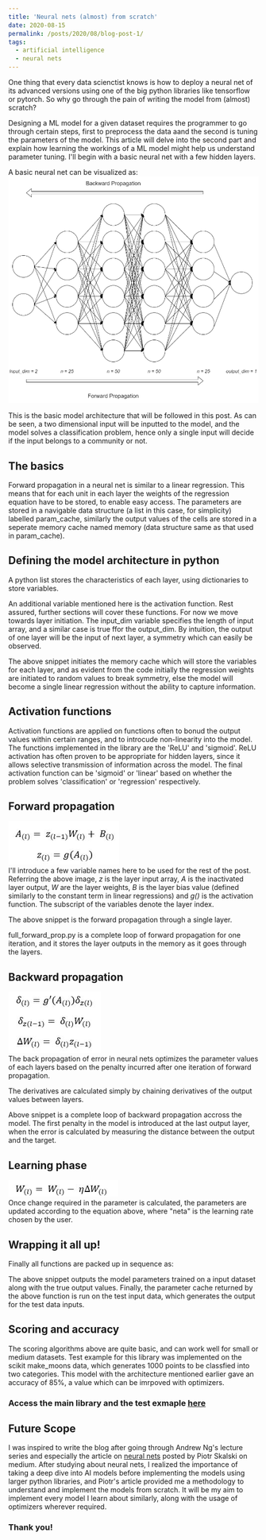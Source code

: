 ```yaml
---
title: 'Neural nets (almost) from scratch'
date: 2020-08-15
permalink: /posts/2020/08/blog-post-1/
tags:
  - artificial intelligence
  - neural nets
---
```


One thing that every data scienctist knows is how to deploy a neural net of its advanced versions using one of the big python libraries like tensorflow or pytorch. So why go through the pain of writing the model from (almost) scratch?  

Designing a ML model for a given dataset requires the programmer to go through certain steps, first to preprocess the data aand the second is tuning the parameters of the model. This article will delve into the second part and explain how learning the workings of a ML model might help us understand parameter tuning. I'll begin with a basic neural net with a few hidden layers.  

A basic neural net can be visualized as:  
![nn](/images/dense_nn_blog1.png)

This is the basic model architecture that will be followed in this post. As can be seen, a two dimensional input will be inputted to the model, and the model solves a classification problem, hence only a single input will decide if the input belongs to a community or not.

## The basics
Forward propagation in a neural net is similar to a linear regression. This means that for each unit in each layer the weights of the regression equation have to be stored, to enable easy access. The parameters are stored in a navigable data structure (a list in this case, for simplicity) labelled param_cache, similarly the output values of the cells are stored in a seperate memory cache named memory (data structure same as that used in param_cache).  

## Defining the model architecture in python
A python list stores the characteristics of each layer, using dictionaries to store variables.  
<script src="https://gist.github.com/sam14032000/67d9f4abbdcb50829a0131809cbb5c61.js"></script>
An additional variable mentioned here is the activation function. Rest assured, further sections will cover these functions. For now we move towards layer initiation. The input_dim variable specifies the length of input array, and a similar case is true ffor the output_dim. By intuition, the output of one layer will be the input of next layer, a symmetry which can easily be observed.  
<script src="https://gist.github.com/sam14032000/6dbbc7ba9d1bc6fd3731efbbe723f70b.js"></script>
The above snippet initiates the memory cache which will store the variables for each layer, and as evident from the code initially the regression weights are initiated to random values to break symmetry, else the model will become a single linear regression without the ability to capture information.

## Activation functions
Activation functions are applied on functions often to bonud the output values within certain ranges, and to introcude non-linearity into the model. The functions implemented in the library are the 'ReLU' and 'sigmoid'. ReLU activation has often proven to be appropriate for hidden layers, since it allows selective transmission of information across the model. The final activation function can be 'sigmoid' or 'linear' based on whether the problem solves 'classification' or 'regression' respectively.
<script src="https://gist.github.com/sam14032000/5bb17aece2107e9f13990388ce194872.js"></script>

## Forward propagation
![forward_prop](/images/forward_prop.JPG)  
I'll introduce a few variable names here to be used for the rest of the post. Referring the above image, *z* is the layer input array, *A* is the inactivated layer output, *W* are the layer weights, *B* is the layer bias value (defined similarly to the constant term in linear regressions) and *g()* is the activation function. The subscript of the variables denote the layer index.  
<script src="https://gist.github.com/sam14032000/539884dca5cf06849bdb5b9d9617740c.js"></script>
The above snippet is the forward propagation through a single layer. 
<script src="https://gist.github.com/sam14032000/3ca61e8d70f939c8577edbf8c0b23242.js"></script>
full_forward_prop.py is a complete loop of forward propagation for one iteration, and it stores the layer outputs in the memory as it goes through the layers.

## Backward propagation
![back_prop](/images/back_prop.JPG)  
The back propagation of error in neural nets optimizes the parameter values of each layers based on the penalty incurred after one iteration of forward propagation.
<script src="https://gist.github.com/sam14032000/dde5cc76d444258db9dcc146063d0d64.js"></script>
The derivatives are calculated simply by chaining derivatives of the output values between layers.  
<script src="https://gist.github.com/sam14032000/52a25c62c7273de7dab37aafd8b4bbda.js"></script>
Above snippet is a complete loop of backward propagation accross the model. The first penalty in the model is introduced at the last output layer, when the error is calculated by measuring the distance between the output and the target.

## Learning phase
![nn_learn](/images/nn_learn.JPG)  
Once change required in the parameter is calculated, the parameters are updated according to the equation above, where "neta" is the learning rate chosen by the user. 
<script src="https://gist.github.com/sam14032000/c9a256092b864399be9eee7d9d0119df.js"></script>

## Wrapping it all up!
Finally all functions are packed up in sequence as:
<script src="https://gist.github.com/sam14032000/00849d6abb9cda7e7ded009641b9d062.js"></script>
The above snippet outputs the model parameters trained on a input dataset along with the true output values. Finally, the parameter cache returned by the above function is run on the test input data, which generates the output for the test data inputs.

## Scoring and accuracy
<script src="https://gist.github.com/sam14032000/03db51b7741b7352f8fc86d82a33ec3c.js"></script>
The scoring algorithms above are quite basic, and can work well for small or medium datasets. Test example for this library was implemented on the scikit make_moons data, which generates 1000 points to be classfied into two categories. This model with the architecture mentioned earlier gave an accuracy of 85%, a value which can be imrpoved with optimizers.

### Access the main library and the test exmaple [here](https://github.com/sam14032000/nn_from_scratch)

## Future Scope
I was inspired to write the blog after going through Andrew Ng's lecture series and especially the article on [neural nets](https://towardsdatascience.com/lets-code-a-neural-network-in-plain-numpy-ae7e74410795) posted by Piotr Skalski on medium. After studying about neural nets, I realized the importance of taking a deep dive into AI models before implementing the models using larger python libraries, and Piotr's article provided me a methodology to understand and implement the models from scratch. It will be my aim to implement every model I learn about similarly, along with the usage of optimizers wherever required.

### Thank you!
